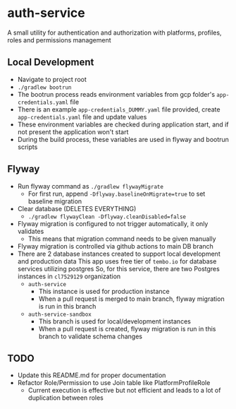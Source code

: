 # auth-service

A small utility for authentication and authorization with platforms, profiles, roles and permissions management

## Local Development
  * Navigate to project root
  * `./gradlew bootrun`
  * The bootrun process reads environment variables from gcp folder's `app-credentials.yaml` file
  * There is an example `app-credentials_DUMMY.yaml` file provided, create `app-credentials.yaml` file and update values
  * These environment variables are checked during application start, and if not present the application won't start
  * During the build process, these variables are used in flyway and bootrun scripts

## Flyway
  * Run flyway command as `./gradlew flywayMigrate`
    * For first run, append `-Dflyway.baselineOnMigrate=true` to set baseline migration
  * Clear database (DELETES EVERYTHING)
    * `./gradlew flywayClean -Dflyway.cleanDisabled=false`
  * Flyway migration is configured to not trigger automatically, it only validates
    * This means that migration command needs to be given manually
  * Flyway migration is controlled via github actions to main DB branch
  * There are 2 database instances created to support local development and production data
    This app uses free tier of `tembo.io` for database services utilizing postgres
    So, for this service, there are two Postgres instances in `cl7529129` organization
      * `auth-service`
          * This instance is used for production instance
        * When a pull request is merged to main branch, flyway migration is run in this branch
      * `auth-service-sandbox`
        * This branch is used for local/development instances
        * When a pull request is created, flyway migration is run in this branch to validate schema changes

## TODO
  * Update this README.md for proper documentation
  * Refactor Role/Permission to use Join table like PlatformProfileRole
    * Current execution is effective but not efficient and leads to a lot of duplication between roles
